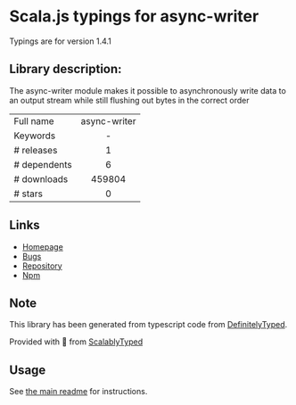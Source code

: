 
# Scala.js typings for async-writer

Typings are for version 1.4.1

## Library description:
The async-writer module makes it possible to asynchronously write data to an output stream while still flushing out bytes in the correct order

|                    |                 |
| ------------------ | :-------------: |
| Full name          | async-writer |
| Keywords           | - |
| # releases         | 1 |
| # dependents       | 6 |
| # downloads        | 459804 |
| # stars            | 0 |

## Links
- [Homepage](https://github.com/marko-js/async-writer#readme)
- [Bugs](https://github.com/marko-js/async-writer/issues)
- [Repository](https://github.com/marko-js/async-writer)
- [Npm](https://www.npmjs.com/package/async-writer)
    


## Note
This library has been generated from typescript code from [DefinitelyTyped](https://definitelytyped.org).

Provided with :purple_heart: from [ScalablyTyped](https://github.com/oyvindberg/ScalablyTyped)

## Usage
See [the main readme](../../readme.md) for instructions.


